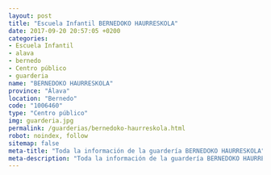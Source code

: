```yaml
---
layout: post
title: "Escuela Infantil BERNEDOKO HAURRESKOLA"
date: 2017-09-20 20:57:05 +0200
categories:
- Escuela Infantil
- alava
- bernedo
- Centro público
- guarderia
name: "BERNEDOKO HAURRESKOLA"
province: "Álava"
location: "Bernedo"
code: "1006460"
type: "Centro público"
img: guarderia.jpg
permalink: /guarderias/bernedoko-haurreskola.html
robot: noindex, follow
sitemap: false
meta-title: "Toda la información de la guardería BERNEDOKO HAURRESKOLA"
meta-description: "Toda la información de la guardería BERNEDOKO HAURRESKOLA"
---
```

